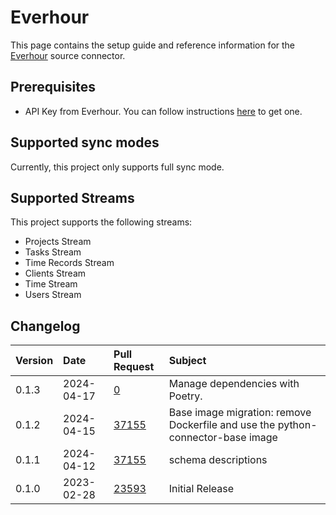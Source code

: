 # Everhour

This page contains the setup guide and reference information for the [Everhour](https://everhour.com/) source connector.

## Prerequisites

- API Key from Everhour. You can follow instructions [here](https://everhour.docs.apiary.io/#) to get one.

## Supported sync modes

Currently, this project only supports full sync mode. 

## Supported Streams

This project supports the following streams:

- Projects Stream
- Tasks Stream
- Time Records Stream
- Clients Stream
- Time Stream
- Users Stream

## Changelog

| Version | Date       | Pull Request                                             | Subject                                                                        |
|:--------|:-----------|:---------------------------------------------------------|:-------------------------------------------------------------------------------|
| 0.1.3 | 2024-04-17 | [0](https://github.com/airbytehq/airbyte/pull/0) | Manage dependencies with Poetry. |
| 0.1.2 | 2024-04-15 | [37155](https://github.com/airbytehq/airbyte/pull/37155) | Base image migration: remove Dockerfile and use the python-connector-base image |
| 0.1.1 | 2024-04-12 | [37155](https://github.com/airbytehq/airbyte/pull/37155) | schema descriptions |
| 0.1.0 | 2023-02-28 | [23593](https://github.com/airbytehq/airbyte/pull/23593) | Initial Release |
